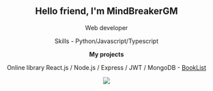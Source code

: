 <h2 align="center">Hello friend, I'm MindBreakerGM</h2>
<p align="center">Web developer</p>
<p align="center">Skills - Python/Javascript/Typescript</p>
<b><p align="center">My projects</p></b>
<p align="center">Online library React.js / Node.js / Express / JWT / MongoDB - <a href="https://github.com/ResponseGood/BookList">BookList</a></p>
<p align="center"><img src="https://www.codewars.com/users/MindBreakerGM/badges/large"/></p>

